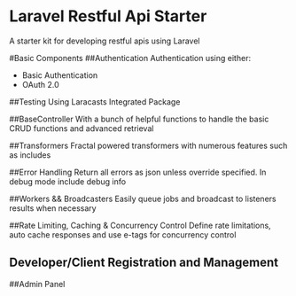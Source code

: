 # Laravel Restful Api Starter
A starter kit for developing restful apis using Laravel

#Basic Components
##Authentication
Authentication using either:
- Basic Authentication
- OAuth 2.0

##Testing
Using Laracasts Integrated Package

##BaseController
With a bunch of helpful functions to handle the basic CRUD functions and advanced retrieval

##Transformers
Fractal powered transformers with numerous features such as includes

##Error Handling
Return all errors as json unless override specified. In debug mode include debug info

##Workers && Broadcasters
Easily queue jobs and broadcast to listeners results when necessary

##Rate Limiting, Caching & Concurrency Control
Define rate limitations, auto cache responses and use e-tags for concurrency control

## Developer/Client Registration and Management

##Admin Panel
